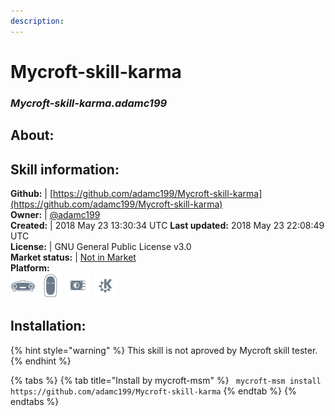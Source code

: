```yaml
---
description: 
---
```


# Mycroft-skill-karma  
### _Mycroft-skill-karma.adamc199_  
## About:  


## Skill information:  
**Github:** | [https://github.com/adamc199/Mycroft-skill-karma](https://github.com/adamc199/Mycroft-skill-karma)  
**Owner:** | [@adamc199](https://github.com/adamc199)  
**Created:** | 2018 May 23 13:30:34 UTC  **Last updated:** 2018 May 23 22:08:49 UTC  
**License:** | GNU General Public License v3.0  
**Market status:** | [Not in Market](https://market.mycroft.ai/skill/)  
**Platform:**  
 ![Mark I](../.gitbook/assets/mark-1-icon.png)  ![Mark II](../.gitbook/assets/mark-2-icon.png)  ![Picroft](../.gitbook/assets/picroft-icon.png)  ![plasmoid](../.gitbook/assets/kde.png)   
## Installation:  
{% hint style="warning" %}
This skill is not aproved by Mycroft skill tester.
{% endhint %}
    
{% tabs %}
{% tab title="Install by mycroft-msm" %}
``` mycroft-msm install https://github.com/adamc199/Mycroft-skill-karma```
{% endtab %}
  {% endtabs %}
  
